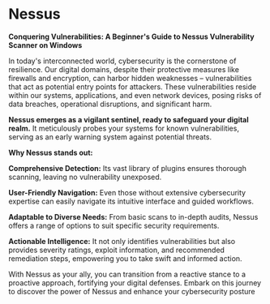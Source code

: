 # Nessus
<b>Conquering Vulnerabilities: A Beginner's Guide to Nessus Vulnerability Scanner on Windows</b>

In today's interconnected world, cybersecurity is the cornerstone of resilience. Our digital domains, despite their protective measures like firewalls and encryption, can harbor hidden weaknesses – vulnerabilities that act as potential entry points for attackers. These vulnerabilities reside within our systems, applications, and even network devices, posing risks of data breaches, operational disruptions, and significant harm.

<b>Nessus emerges as a vigilant sentinel, ready to safeguard your digital realm.</b> It meticulously probes your systems for known vulnerabilities, serving as an early warning system against potential threats.

<b>Why Nessus stands out:</b>

<b>Comprehensive Detection:</b> Its vast library of plugins ensures thorough scanning, leaving no vulnerability unexposed.

<b>User-Friendly Navigation:</b> Even those without extensive cybersecurity expertise can easily navigate its intuitive interface and guided workflows.

<b>Adaptable to Diverse Needs:</b> From basic scans to in-depth audits, Nessus offers a range of options to suit specific security requirements.

<b>Actionable Intelligence:</b> It not only identifies vulnerabilities but also provides severity ratings, exploit information, and recommended remediation steps, empowering you to take swift and informed action.

With Nessus as your ally, you can transition from a reactive stance to a proactive approach, fortifying your digital defenses. Embark on this journey to discover the power of Nessus and enhance your cybersecurity posture
